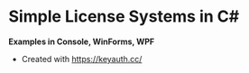 # Simple License Systems in C#

**Examples in Console, WinForms, WPF**

- Created with https://keyauth.cc/

